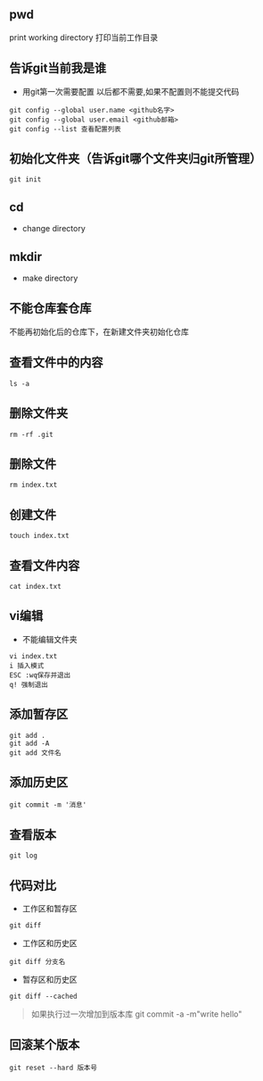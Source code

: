 ## pwd
print working directory 打印当前工作目录

## 告诉git当前我是谁
- 用git第一次需要配置 以后都不需要,如果不配置则不能提交代码
```
git config --global user.name <github名字>
git config --global user.email <github邮箱>
git config --list 查看配置列表
```

## 初始化文件夹（告诉git哪个文件夹归git所管理）
```
git init
```
## cd 
- change directory

## mkdir 
- make directory

## 不能仓库套仓库
不能再初始化后的仓库下，在新建文件夹初始化仓库

## 查看文件中的内容
```
ls -a
```
## 删除文件夹
```
rm -rf .git
```
## 删除文件
```
rm index.txt
```
## 创建文件
```
touch index.txt
```

## 查看文件内容
```
cat index.txt
```

## vi编辑
- 不能编辑文件夹
```
vi index.txt
i 插入模式
ESC :wq保存并退出
q! 强制退出
```


## 添加暂存区
```
git add .
git add -A
git add 文件名
```

## 添加历史区
```
git commit -m '消息'
```

## 查看版本 
```
git log
```

## 代码对比
- 工作区和暂存区
```
git diff
```
- 工作区和历史区
```
git diff 分支名
```
- 暂存区和历史区
```
git diff --cached
```

> 如果执行过一次增加到版本库 git commit -a -m"write hello"

## 回滚某个版本
```
git reset --hard 版本号
```